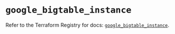 # `google_bigtable_instance`

Refer to the Terraform Registry for docs: [`google_bigtable_instance`](https://registry.terraform.io/providers/hashicorp/google/6.46.0/docs/resources/bigtable_instance).
